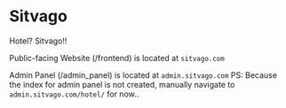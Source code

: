 # Sitvago
Hotel? Sitvago!!

Public-facing Website (/frontend) is located at `sitvago.com`

Admin Panel (/admin_panel) is located at `admin.sitvago.com`
PS: Because the index for admin panel is not created, manually navigate to `admin.sitvago.com/hotel/` for now..